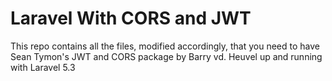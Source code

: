 # Laravel With CORS and JWT

This repo contains all the files, modified accordingly, that you need to have 
Sean Tymon's JWT and CORS package by Barry vd. Heuvel up and running with Laravel 5.3
	

